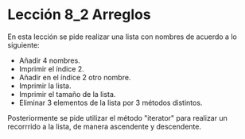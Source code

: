 # Lección 8_2 Arreglos

En esta lección se pide realizar una lista con nombres de acuerdo a lo siguiente:
- Añadir 4 nombres.
- Imprimir el índice 2.
- Añadir en el índice 2 otro nombre.
- Imprimir la lista.
- Imprimir el tamaño de la lista.
- Eliminar 3 elementos de la lista por 3 métodos distintos.



Posteriormente se pide utilizar el método "iterator" para realizar un recorrrido a la lista, de manera ascendente y descendente.

